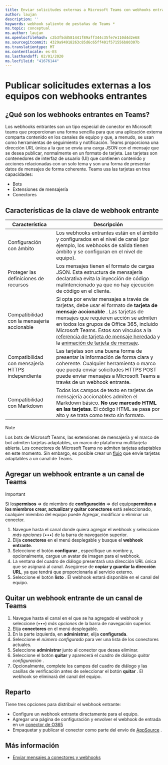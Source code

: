 ```yaml
---
title: Enviar solicitudes externas a Microsoft Teams con webhooks entrantes
author: laujan
description: ''
keywords: webhook saliente de pestañas de Teams *
ms.topic: conceptual
ms.author: laujan
ms.openlocfilehash: c2b3f5dd581441f89aff344c35fe7e110d4d2e68
ms.sourcegitcommit: 4329a94918263c85d6c65ff401f571556b80307b
ms.translationtype: MT
ms.contentlocale: es-ES
ms.lasthandoff: 02/01/2020
ms.locfileid: "41676144"
---
```

# <a name="post-external-requests-to-teams-with-incoming-webhooks"></a>Publicar solicitudes externas a los equipos con webhooks entrantes

## <a name="what-are-incoming-webhooks-in-teams"></a>¿Qué son los webhooks entrantes en Teams?

Los webhooks entrantes son un tipo especial de conector en Microsoft teams que proporcionan una forma sencilla para que una aplicación externa comparta contenido en los canales de equipo y que, a menudo, se usan como herramientas de seguimiento y notificación. Teams proporciona una dirección URL única a la que se envía una carga JSON con el mensaje que se desea publicar, normalmente en un formato de tarjeta. Las tarjetas son contenedores de interfaz de usuario (UI) que contienen contenido y acciones relacionadas con un solo tema y son una forma de presentar datos de mensajes de forma coherente. Teams usa las tarjetas en tres capacidades:

* Bots
* Extensiones de mensajería
* Conectores

## <a name="incoming-webhook-key-features"></a>Características de la clave de webhook entrante

| Característica | Descripción |
| ------- | ----------- |
|Configuración con ámbito|Los webhooks entrantes están en el ámbito y configurados en el nivel de canal (por ejemplo, los webhooks de salida tienen ámbito y se configuran en el nivel de equipo).|
|Proteger las definiciones de recursos|Los mensajes tienen el formato de cargas JSON. Esta estructura de mensajería declarativa evita la inyección de código malintencionado ya que no hay ejecución de código en el cliente.|
|Compatibilidad con la mensajería accionable|Si opta por enviar mensajes a través de tarjetas, debe usar el formato de **tarjeta de mensaje accionable** . Las tarjetas de mensajes que requieren acción se admiten en todos los grupos de Office 365, incluido Microsoft Teams. Estos son vínculos a la [referencia de tarjeta de mensaje heredada](/outlook/actionable-messages/message-card-reference) y la [animación de tarjeta de mensaje](https://messagecardplayground.azurewebsites.net).|
|Compatibilidad con mensajería HTTPS independiente| Las tarjetas son una buena forma de presentar la información de forma clara y coherente. Cualquier herramienta o marco que pueda enviar solicitudes HTTPS POST puede enviar mensajes a Microsoft Teams a través de un webhook entrante.|
|Compatibilidad con Markdown|Todos los campos de texto en tarjetas de mensajería accionables admiten el Markdown básico. **No use marcado HTML en las tarjetas**. El código HTML se pasa por alto y se trata como texto sin formato.|

> [!Note]  
> Los bots de Microsoft Teams, las extensiones de mensajería y el marco de bot admiten tarjetas adaptables, un marco de plataforma multitarjeta abierta. Los conectores de Microsoft Teams no admiten tarjetas adaptables en este momento. Sin embargo, es posible crear un [flujo](https://flow.microsoft.com/blog/microsoft-flow-in-microsoft-teams/) que envíe tarjetas adaptables a un canal de Teams.

## <a name="add-an-incoming-webhook-to-a-teams-channel"></a>Agregar un webhook entrante a un canal de Teams

> [!Important]  
> Si los**permisos** => de miembro de **configuración** => del equipo**permiten a los miembros crear, actualizar y quitar conectores** está seleccionado, cualquier miembro del equipo puede Agregar, modificar o eliminar un conector.

1. Navegue hasta el canal donde quiera agregar el webhook y seleccione *más opciones* (&#8226;&#8226;&#8226;) de la barra de navegación superior.
1. Elija **conectores** en el menú desplegable y busque el **webhook entrante**.
1. Seleccione el botón **configurar** , especifique un nombre y, opcionalmente, cargue un avatar de imagen para el webhook.
1. La ventana del cuadro de diálogo presentará una dirección URL única que se asignará al canal. Asegúrese de **copiar y guardar la dirección URL**, ya que tendrá que proporcionarla al servicio externo.
1. Seleccione el botón **listo** . El webhook estará disponible en el canal del equipo.

## <a name="remove-an-incoming-webhook-from-a-teams-channel"></a>Quitar un webhook entrante de un canal de Teams

1. Navegue hasta el canal en el que se ha agregado el webhook y seleccione (&#8226;&#8226;&#8226;) *más opciones* de la barra de navegación superior.
1. Elija **conectores** en el menú desplegable.
1. En la parte izquierda, en **administrar**, elija **configurada**.
1. Seleccione el *número configurado* para ver una lista de los conectores actuales.
1. Seleccione **administrar** junto al conector que desea eliminar.
1. Seleccione el botón **quitar** y aparecerá el cuadro de diálogo *quitar configuración* .
1. Opcionalmente, complete los campos del cuadro de diálogo y las casillas de verificación antes de seleccionar el botón **quitar** . El webhook se eliminará del canal del equipo.

## <a name="distribution"></a>Reparto

Tiene tres opciones para distribuir el webhook entrante:

* Configure un webhook entrante directamente para el equipo.
* Agregar una página de configuración y envolver el webhook de entrada en un [conector de O365](~/webhooks-and-connectors/how-to/connectors-creating.md)
* Empaquetar y publicar el conector como parte del envío de [AppSource](~/concepts/deploy-and-publish/office-store-guidance.md) .

## <a name="learn-more"></a>Más información

* [Enviar mensajes a conectores y webhooks](~/webhooks-and-connectors/how-to/connectors-using.md)